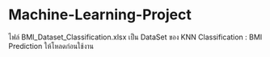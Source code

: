 # Machine-Learning-Project

ไฟล์ BMI_Dataset_Classification.xlsx เป็น DataSet ของ KNN Classification : BMI Prediction ให้โหลดก่อนใช้งาน
